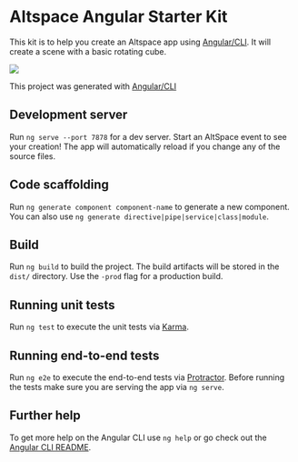 # Altspace Angular Starter Kit
This kit is to help you create an Altspace app using [Angular/CLI]. It will create a scene with a basic rotating cube.

![](/example/altspace-example-preview.gif)

This project was generated with [Angular/CLI]

## Development server

Run `ng serve --port 7878` for a dev server. Start an AltSpace event to see your creation! The app will automatically reload if you change any of the source files.

## Code scaffolding

Run `ng generate component component-name` to generate a new component. You can also use `ng generate directive|pipe|service|class|module`.

## Build

Run `ng build` to build the project. The build artifacts will be stored in the `dist/` directory. Use the `-prod` flag for a production build.

## Running unit tests

Run `ng test` to execute the unit tests via [Karma](https://karma-runner.github.io).

## Running end-to-end tests

Run `ng e2e` to execute the end-to-end tests via [Protractor](http://www.protractortest.org/).
Before running the tests make sure you are serving the app via `ng serve`.

## Further help

To get more help on the Angular CLI use `ng help` or go check out the [Angular CLI README](https://github.com/angular/angular-cli/blob/master/README.md).

[Angular/CLI]: https://github.com/angular/angular-cli
